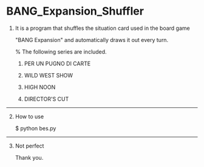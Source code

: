 # BANG_Expansion_Shuffler

1. It is a program that shuffles the situation card used in the board game 

    "BANG Expansion" and automatically draws it out every turn.

    
    % The following series are included.

    1. PER UN PUGNO DI CARTE

    2. WILD WEST SHOW

    3. HIGH NOON

    4. DIRECTOR'S CUT
    
--------------------------------------------------------------------------------

2. How to use

   $ python bes.py  
   
---------------------------------------------------------------------------------

3. Not perfect

   Thank you.
 

